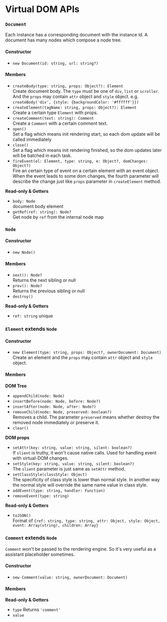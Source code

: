 # Virtual DOM APIs

### `Document`

Each instance has a corresponding document with the instance id. A document has many nodes which compose a node tree.

#### Constructor

* `new Document(id: string, url: string?)`

#### Members

* `createBody(type: string, props: Object?): Element`  
Create document body. The `type` must be one of `div`, `list` or `scroller`. And the `props` may contain `attr` object and `style` object. e.g. `createBody('div', {style: {backgroundColor: '#ffffff'}})`
* `createElement(tagName: string, props: Object?): Element`  
Create a certain type `Element` with props.
* `createComment(text: string): Comment`  
Create a `Comment` with a certain comment text.
* `open()`  
Set a flag which means init rendering start, so each dom update will be called immediately
* `close()`  
Set a flag which means init rendering finished, so the dom updates later will be batched in each task.
* `fireEvent(el: Element, type: string, e: Object?, domChanges: Object?)`  
Fire an certain type of event on a certain element with an event object. When the event leads to some dom changes, the fourth parameter will describe the change just like `props` parameter in `createElement` method.

**Read-only & Getters**

* `body: Node`  
document body element
* `getRef(ref: string): Node?`  
Get node by `ref` from the internal node map

### `Node`

#### Constructor

* `new Node()`

#### Members

* `next(): Node?`  
Returns the next sibling or null
* `prev(): Node?`  
Returns the previous sibling or null
* `destroy()`

**Read-only & Getters**

* `ref: string` unique

### `Element` extends `Node`

#### Constructor

* `new Element(type: string, props: Object?, ownerDocument: Document)`  
Create an element and the `props` may contain `attr` object and `style` object.

#### Members

**DOM Tree**

* `appendChild(node: Node)`
* `insertBefore(node: Node, before: Node?)`
* `insertAfter(node: Node, after: Node?)`
* `removeChild(node: Node, preserved: boolean?)`  
Removes a child. The parameter `preserved` means whether destroy the removed node immediately or preserve it.
* `clear()`

**DOM props**

* `setAttr(key: string, value: string, silent: boolean?)`  
If `slient` is truthy, it won't cause native calls. Used for handling event with virtual-DOM changes.
* `setStyle(key: string, value: string, silent: boolean?)`  
The `slient` parameter is just same as `setAttr` method.
* `setClassStyle(classStyle: Object)`  
The specificity of class style is lower than normal style. In another way the normal style will override the same name value in class style.
* `addEvent(type: string, handler: Function)`
* `removeEvent(type: string)`

**Read-only & Getters**

* `toJSON()`  
Format of `{ref: string, type: string, attr: Object, style: Object, event: Array(string), children: Array}`

### `Comment` extends `Node`

`Comment` won't be passed to the rendering engine. So it's very useful as a assistant placeholder sometimes.

#### Constructor

* `new Comment(value: string, ownerDocument: Document)`

#### Members

**Read-only & Getters**

* `type` Returns `'comment'`
* `value`
